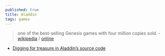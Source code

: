 ```yaml
---
published: true
title: Aladdin
tags: games
---
```

>  one of the best-selling Genesis games with four million copies sold. - [wikipedia](https://en.wikipedia.org/wiki/Disney%27s_Aladdin_(Virgin_Games_video_game)) / [online](https://arcader.com/aladdin/)

- [Digging for treasure in Aladdin’s source code](https://gamehistory.org/aladdin-source-code/)
